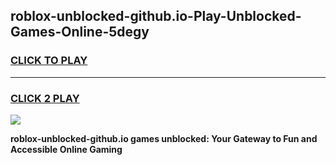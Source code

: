 
## roblox-unblocked-github.io-Play-Unblocked-Games-Online-5degy
<h3>
<a href="https://premium76.site?title=roblox-unblocked-github.io&ref=25A">CLICK TO PLAY</a></h3>
<hr>

<h3>
<a href="https://premium76.site?title=roblox-unblocked-github.io&ref=25A">CLICK 2 PLAY</a>
  
</h3>

<a href="https://premium76.site?title=roblox-unblocked-github.io&ref=25A"><img src="https://clearcache.store/games.png"></a>


**roblox-unblocked-github.io games unblocked: Your Gateway to Fun and Accessible Online Gaming**
